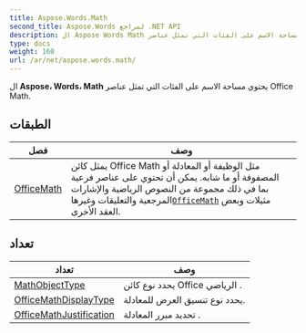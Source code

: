 ```yaml
---
title: Aspose.Words.Math
second_title: Aspose.Words لمراجع .NET API
description: ال Aspose Words Math يحتوي مساحة الاسم على الفئات التي تمثل عناصر Office Math.
type: docs
weight: 160
url: /ar/net/aspose.words.math/
---
```

ال **Aspose، Words، Math** يحتوي مساحة الاسم على الفئات التي تمثل عناصر Office Math.

## الطبقات

| فصل | وصف |
| --- | --- |
| [OfficeMath](./officemath/) | يمثل كائن Office Math مثل الوظيفة أو المعادلة أو المصفوفة أو ما شابه. يمكن أن تحتوي على عناصر فرعية بما في ذلك مجموعة من النصوص الرياضية والإشارات المرجعية والتعليقات وغيرها[`OfficeMath`](../aspose.words.math/officemath/) مثيلات وبعض العقد الأخرى. |
## تعداد

| تعداد | وصف |
| --- | --- |
| [MathObjectType](./mathobjecttype/) | يحدد نوع كائن Office الرياضي . |
| [OfficeMathDisplayType](./officemathdisplaytype/) | يحدد نوع تنسيق العرض للمعادلة. |
| [OfficeMathJustification](./officemathjustification/) | تحديد مبرر المعادلة . |



